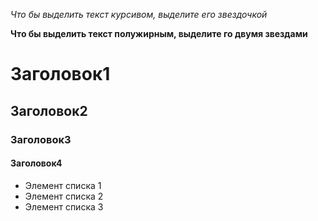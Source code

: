 _Что бы выделить текст курсивом, выделите его звездочкой_

**Что бы выделить текст полужирным, выделите го двумя звездами**

# Заголовок1

## Заголовок2

### Заголовок3

#### Заголовок4

- Элемент списка 1
- Элемент списка 2
- Элемент списка 3

